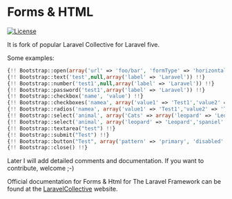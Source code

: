 # Forms & HTML

[![License](https://poser.pugx.org/LaravelCollective/html/license.svg)](https://packagist.org/packages/laravelcollective/html)

It is fork of popular Laravel Collective for Laravel five.

Some examples:
```php
{!! Bootstrap::open(array('url' => 'foo/bar', 'formType' => 'horizontal')) !!}
{!! Bootstrap::text('test',null,array('label' => 'Laravel')) !!}
{!! Bootstrap::number('test1',null,array('label' => 'Laravel')) !!}
{!! Bootstrap::password('test1',array('label' => 'Laravel')) !!}
{!! Bootstrap::checkbox('name', 'value') !!}
{!! Bootstrap::checkboxes('namea', array('value1' => 'Test1','value2' => 'Test2'), array('value1','value2'), array('label' => 'Leopard')) !!}
{!! Bootstrap::radios('namea', array('value1' => 'Test1','value2' => 'Test2'), 'value2', array('label' => 'Leopard')) !!}
{!! Bootstrap::select('animal', array('Cats' => array('leopard' => 'Leopard'),'Dogs' => array('spaniel' => 'Spaniel') )) !!}
{!! Bootstrap::select('animal', array('leopard' => 'Leopard','spaniel' => 'Spaniel' )) !!}
{!! Bootstrap::textarea("test") !!}
{!! Bootstrap::submit("Test") !!}
{!! Bootstrap::button("Test", array('pattern' => 'primary', 'disabled' => 'disabled')) !!}
{!! Bootstrap::close() !!}
```
Later I will add detailed comments and documentation.
If you want to contribute, welcome ;-)

Official documentation for Forms & Html for The Laravel Framework can be found at the [LaravelCollective](http://laravelcollective.com) website.
